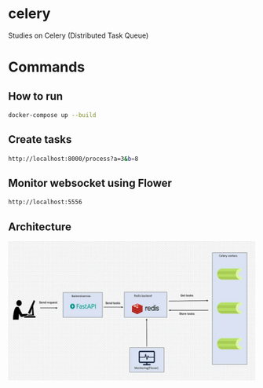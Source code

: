 # celery

Studies on Celery (Distributed Task Queue)

# Commands

## How to run

```bash
docker-compose up --build
```

## Create tasks

```bash
http://localhost:8000/process?a=3&b=8
```

## Monitor websocket using Flower

```bash
http://localhost:5556
```

## Architecture

![Image](/.github/archtecture.webp)

